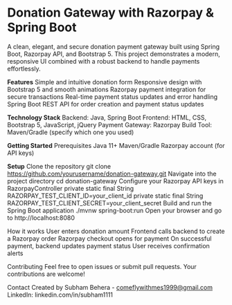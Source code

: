 # Donation Gateway with Razorpay & Spring Boot
A clean, elegant, and secure donation payment gateway built using Spring Boot, Razorpay API, and Bootstrap 5. This project demonstrates a modern, responsive UI combined with a robust backend to handle payments effortlessly.

**Features**
Simple and intuitive donation form
Responsive design with Bootstrap 5 and smooth animations
Razorpay payment integration for secure transactions
Real-time payment status updates and error handling
Spring Boot REST API for order creation and payment status updates

**Technology Stack**
Backend: Java, Spring Boot
Frontend: HTML, CSS, Bootstrap 5, JavaScript, jQuery
Payment Gateway: Razorpay
Build Tool: Maven/Gradle (specify which one you used)

**Getting Started**
Prerequisites
Java 11+
Maven/Gradle
Razorpay account (for API keys)

**Setup**
Clone the repository
git clone https://github.com/yourusername/donation-gateway.git
Navigate into the project directory
cd donation-gateway
Configure your Razorpay API keys in RazorpayController
private static final String RAZORPAY_TEST_CLIENT_ID=your_client_id
private static final String RAZORPAY_TEST_CLIENT_SECRET=your_client_secret
Build and run the Spring Boot application
./mvnw spring-boot:run
Open your browser and go to http://localhost:8080

How it works
User enters donation amount
Frontend calls backend to create a Razorpay order
Razorpay checkout opens for payment
On successful payment, backend updates payment status
User receives confirmation alerts

Contributing
Feel free to open issues or submit pull requests. Your contributions are welcome!

Contact
Created by Subham Behera - comeflywithmes1999@gmail.com
LinkedIn: linkedin.com/in/subham1111


